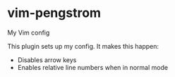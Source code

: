 # vim-pengstrom
My Vim config

This plugin sets up my config. It makes this happen:

* Disables arrow keys
* Enables relative line numbers when in normal mode
